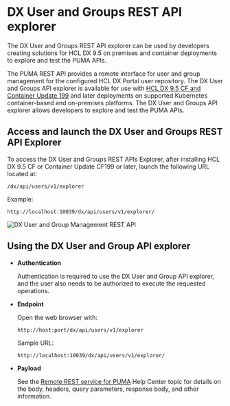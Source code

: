 # DX User and Groups REST API explorer

The DX User and Groups REST API explorer can be used by developers creating solutions for HCL DX 9.5 on premises and container deployments to explore and test the PUMA APIs.

The PUMA REST API provides a remote interface for user and group management for the configured HCL DX Portal user repository. The DX User and Groups API explorer is available for use with [HCL DX 9.5 CF and Container Update 199](../overview/new_cf_95.md) and later deployments on supported Kubernetes container-based and on-premises platforms. The DX User and Groups API explorer allows developers to explore and test the PUMA APIs.

## Access and launch the DX User and Groups REST API Explorer

To access the DX User and Groups REST APIs Explorer, after installing HCL DX 9.5 CF or Container Update CF199 or later, launch the following URL located at:

```
/dx/api/users/v1/explorer
```

Example:

```
http://localhost:10039/dx/api/users/v1/explorer/
```

![DX User and Group Management REST API](../images/DX_user_group_management_REST_API.png)

## Using the DX User and Group API explorer

-   **Authentication**

    Authentication is required to use the DX User and Group API explorer, and the user also needs to be authorized to execute the requested operations.


-   **Endpoint**

    Open the web browser with:

    ```
    http://host:port/dx/api/users/v1/explorer
    ```

    Sample URL:

    ```
    http://localhost:10039/dx/api/users/v1/explorer/
    ```


-   **Payload**

    See the [Remote REST service for PUMA](uprof_rest.md) Help Center topic for details on the body, headers, query parameters, response body, and other information.



